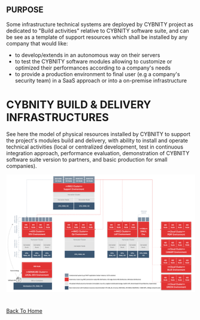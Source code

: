 ## PURPOSE
Some infrastructure technical systems are deployed by CYBNITY project as dedicated to "Build activities" relative to CYBNITY software suite, and can be see as a template of support resources which shall be installed by any company that would like:
- to develop/extends in an autonomous way on their servers
- to test the CYBNITY software modules allowing to customize or optimized their performances according to a company's needs
- to provide a production environment to final user (e.g a company's security team) in a SaaS approach or into a on-premise infrastructure

# CYBNITY BUILD & DELIVERY INFRASTRUCTURES
See here the model of physical resources installed by CYBNITY to support the project's modules build and delivery, with ability to install and operate technical activities (local or centralized development, test in continuous integration approach, performance evaluation, demonstration of CYBNITY software suite version to partners, and basic production for small companies).

![image](CYBNITY_build_and_delivery_infrastructures.png)

#
[Back To Home](../README.md)
